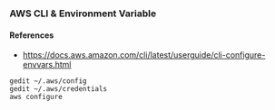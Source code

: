 ### AWS CLI & Environment Variable
#### References
* https://docs.aws.amazon.com/cli/latest/userguide/cli-configure-envvars.html

```
gedit ~/.aws/config 
gedit ~/.aws/credentials
aws configure
```

